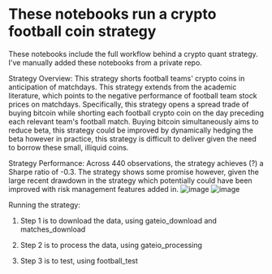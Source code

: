 # These notebooks run a crypto football coin strategy

These notebooks include the full workflow behind a crypto quant strategy. I've manually added these notebooks from a private repo.


Strategy Overview:
This strategy shorts football teams' crypto coins in anticipation of matchdays. This strategy extends from the academic literature, which points to the negative performance of football team stock prices on matchdays.
Specifically, this strategy opens a spread trade of buying bitcoin while shorting each football crypto coin on the day preceding each relevant team's football match. Buying bitcoin simultaneously aims to reduce beta, this strategy could be improved by dynamically hedging the beta however in practice, this strategy is difficult to deliver given the need to borrow these small, illiquid coins.

Strategy Performance:
Across 440 observations, the strategy achieves (?) a Sharpe ratio of -0.3. The strategy shows some promise however, given the large recent drawdown in the strategy which potentially could have been improved with risk management features added in.
![image](https://github.com/aronnyberg/quanty2/assets/53857832/0668a0dc-5acc-41b6-add5-d8eb92702a97)
![image](https://github.com/aronnyberg/quanty2/assets/53857832/3ee86156-7d7c-4a08-8000-3238f22bf3d3)



Running the strategy:
1. Step 1 is to download the data, using gateio_download and matches_download

2. Step 2 is to process the data, using gateio_processing

3. Step 3 is to test, using football_test
